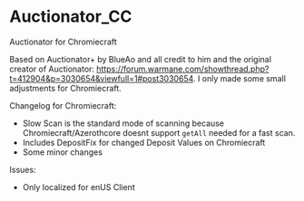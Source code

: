 # Auctionator_CC
Auctionator for Chromiecraft

Based on Auctionator+ by BlueAo and all credit to him and the original creator of Auctionator: https://forum.warmane.com/showthread.php?t=412904&p=3030654&viewfull=1#post3030654. I only made some small adjustments for Chromiecraft. 

Changelog for Chromiecraft: 

- Slow Scan is the standard mode of scanning because Chromiecraft/Azerothcore doesnt support `getAll`  needed for a fast scan.
- Includes DepositFix for changed Deposit Values on Chromiecraft
- Some minor changes

Issues: 
- Only localized for enUS Client
